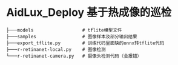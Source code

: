 # AidLux_Deploy 基于热成像的巡检



```
├───models					# tflite模型文件
├───samples					# 图像样本及部分输出结果
├───export_tflite.py		# 训练代码里面缺的onnx转tflite代码
├───r-retinanet-local.py	# 图像检测
└───r-retinanet-camera.py	# 摄像头检测代码（会报错）
```













































